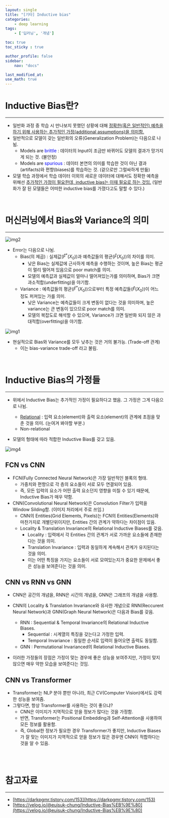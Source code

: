 ```yaml
---
layout: single
title: "[기타] Inductive bias"
categories:	
    - deep learning
tags:
    - ['딥러닝', '개념']

toc: true
toc_sticky : true

author_profile: false
sidebar:
    nav: "docs"

last_modified_at:
use_math: true
---
```


# Inductive Bias란?

----

- 일반화 과정 중 학습 시 만나보지 못했던 상황에 대해 <u>정확한(혹은 일반적인) 예측을 하기 위해 사용하는 추가적인 가정(additional assumptions)을 의미함.</u>
- 일반적으로 모델이 갖는 일반화의 오류(Generalization Problem)는 다음으로 나뉨.
  - Models are <font color='blue'>brittle</font> : 데이터의 Input이 조금만 바뀌어도 모델의 결과가 망가지게 되는 것. (불안정)
  - Models are <font color='blue'> spurious</font> : 데이터 본연의 의미를 학습한 것이 아닌 결과(artifacts)와 편향(biases)를 학습하는 것. (겉으로만 그럴싸하게 만듦)
- 모델 학습 과정에서 학습 데이터 이외의 새로운 데이터에 대해서도 정확한 예측을 위해선 <u>추가적인 가정이 필요한데, inductive bias는 이때 필요로 하는 것임.</u> (일반화가 잘 된 모델들은 어떠한 inductive bias를 가졌다고도 말할 수 있다.)



<br>

# 머신러닝에서 Bias와 Variance의 의미

----

![img2](https://velog.velcdn.com/images%2Feuisuk-chung%2Fpost%2F7ca41fb6-c4a9-4348-8832-3fb3322f8055%2Fbias_variance.png)

- Error는 다음으로 나뉨.
  - Bias(의 제곱) : 실제값($\hat{F}^{*}(X_{0})$)과 예측값들의 평균($\bar{F}(X_{0})$)의 차이를 의미.
    - 낮은 Bias는 실제값에 근사하게 예측을 수행하는 것이며, 높은 Bias는 평균이 멀리 떨어져 있음으로 poor match를 의미.
    - 모델의 예측값과 실제값이 얼마나 떨어져있는가를 의미하며, Bias가 크면 과소적합(underfitting)을 야기함.
  - Variance : 예측값들의 평균($\bar{F}^{*}(X_{0})$)으로부터 특정 예측값들($\hat{F}(X_{0})$)이 어느 정도 퍼져있는 가를 의미.
    - 낮은 Variance는 예측값들이 크게 변동이 없다는 것을 의미하며, 높은 variance는 큰 변동이 있으므로 poor match를 의미.
    - 모델의 복잡도로 해석할 수 있으며, Variance가 크면 일반화 되지 않은 과대적합(overfitting)을 야기함.

![img1](https://velog.velcdn.com/images%2Feuisuk-chung%2Fpost%2F487edc3f-7a63-4262-909b-6b6d0b59a112%2FError.png)

- 현실적으로 Bias와 Variance를 모두 낮추는 것은 거의 불가능. (Trade-off 관계)
  - 이는 bias-variance trade-off 라고 불림.



<br>

# Inductive Bias의 가정들

---

- 위에서 Inductive Bias는 추가적인 가정이 필요하다고 했음. 그 가정은 그게 다음으로 나뉨.
  - <u>Relational</u> : 입력 요소(element)와 출력 요소(element)의 관계에 초점을 맞춘 것을 의미. (눈여겨 봐야할 부분.)
  - Non-relational

- 모델의 형태에 따라 적합한 Inductive Bias를 갖고 있음.

![img4](https://img1.daumcdn.net/thumb/R1280x0/?scode=mtistory2&fname=https%3A%2F%2Fblog.kakaocdn.net%2Fdn%2FcvfpTn%2FbtrtYcDYZm9%2FTWXnuk8rxrAh6BjUhqNE91%2Fimg.png)

## FCN vs CNN

- FCN(Fully Connected Neural Network)은 가장 일반적인 블록의 형태.
  - 가중치와 편향으로 각 층의 요소들이 서로 모두 연결되어 있음.
  - 즉, 모든 입력의 요소가 어떤 출력 요소던지 영향을 미칠 수 있기 때문에, Inductive Bias가 매우 약함.
- CNN(Convolutional Neural Network)은 Convolution Filter가 입력을 Window Silding함. (이미지 처리에서 주로 쓰임.)
  - CNN의 Entities(Grid Elements, Pixels)는 FCN의 Entities(Elements)와 마찬가지로 개별단위이지만, Entities 간의 관계가 약하다는 차이점이 있음.
  - Locality & Translation Invariance의 Relational Inductive Biases를 갖음.
    - Locality : 입력에서 각 Entities 간의 관계가 서로 가까운 요소들에 존재한다는 것을 의미.
    - Translation Invariance : 입력과 동일하게 계속해서 관계가 유지된다는 것을 의미.
    - 이는 어떤 특징을 가지는 요소들이 서로 모여있는지가 중요한 문제에서 좋은 성능을 보여준다는 것을 의미.



## CNN vs RNN vs GNN

- CNN은 공간의 개념을, RNN은 시간의 개념을, GNN은 그래프의 개념을 사용함.
- CNN의 Locality & Translation Invariance와 유사한 개념으로 RNN(Reccurent Neural Network)과 GNN(Graph Neural Network)은 다음과 Bias를 갖음.
  - RNN : Sequential & Temporal Invariance의 Relational Inductive Biases.
    - Sequential : 시계열의 특징을 갖는다고 가정한 입력.
    - Temporal Invariance : 동일한 순서로 입력이 들어오면 출력도 동일함.
  - GNN : Permutational Invarianced의 Relational Inductive Biases.

- 이러한 가정들의 장점은 가정이 맞는 경우에 좋은 성능을 보여주지만, 가정이 맞지 않으면 매우 약한 모습을 보여준다는 것임.



## CNN vs Transformer

- Transformer는 NLP 분야 뿐만 아니라, 최근 CV(Computer Vision)에서도 강력한 성능을 보여줌.
- 그렇다면, 항상 Transformer를 사용하는 것이 좋으냐?
  - CNN은 이미지가 지역적으로 얻을 정보가 많다는 것을 가정함.
  - 반면, Transformer는 Positional Embedding과 Self-Attention을 사용하여 모든 정보를 활용함.
  - 즉, Global한 정보가 필요한 경우 Transformer가 좋지만, Inductive Biases가 잘 맞는 이미지가 지역적으로 얻을 정보가 많은 경우엔 CNN이 적합하다는 것을 알 수 있음.





<br><br>

# 참고자료

---

- [https://darkpgmr.tistory.com/153](https://darkpgmr.tistory.com/153)
- [https://velog.io/@euisuk-chung/Inductive-Bias%EB%9E%80](https://velog.io/@euisuk-chung/Inductive-Bias%EB%9E%80)
